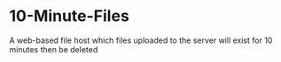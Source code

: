 # 10-Minute-Files
A web-based file host which files uploaded to the server will exist for 10 minutes then be deleted
